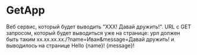 # GetApp

Веб сервис, который будет выводить "XXX! Давай дружить!". URL с GET запросом, который будет выводиться уже на странице:
урл должен быть таким
xx.xx.xx.xx./?name=Иван&message=Давай дружить!
и выводилось на странице
Hello {name}!
{message}!
